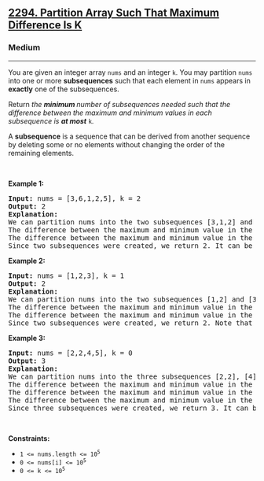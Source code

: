 <h2><a href="https://leetcode.com/problems/partition-array-such-that-maximum-difference-is-k/">2294. Partition Array Such That Maximum Difference Is K</a></h2><h3>Medium</h3><hr><div style="user-select: auto;"><p style="user-select: auto;">You are given an integer array <code style="user-select: auto;">nums</code> and an integer <code style="user-select: auto;">k</code>. You may partition <code style="user-select: auto;">nums</code> into one or more <strong style="user-select: auto;">subsequences</strong> such that each element in <code style="user-select: auto;">nums</code> appears in <strong style="user-select: auto;">exactly</strong> one of the subsequences.</p>

<p style="user-select: auto;">Return <em style="user-select: auto;">the <strong style="user-select: auto;">minimum </strong>number of subsequences needed such that the difference between the maximum and minimum values in each subsequence is <strong style="user-select: auto;">at most</strong> </em><code style="user-select: auto;">k</code><em style="user-select: auto;">.</em></p>

<p style="user-select: auto;">A <strong style="user-select: auto;">subsequence</strong> is a sequence that can be derived from another sequence by deleting some or no elements without changing the order of the remaining elements.</p>

<p style="user-select: auto;">&nbsp;</p>
<p style="user-select: auto;"><strong style="user-select: auto;">Example 1:</strong></p>

<pre style="user-select: auto;"><strong style="user-select: auto;">Input:</strong> nums = [3,6,1,2,5], k = 2
<strong style="user-select: auto;">Output:</strong> 2
<strong style="user-select: auto;">Explanation:</strong>
We can partition nums into the two subsequences [3,1,2] and [6,5].
The difference between the maximum and minimum value in the first subsequence is 3 - 1 = 2.
The difference between the maximum and minimum value in the second subsequence is 6 - 5 = 1.
Since two subsequences were created, we return 2. It can be shown that 2 is the minimum number of subsequences needed.
</pre>

<p style="user-select: auto;"><strong style="user-select: auto;">Example 2:</strong></p>

<pre style="user-select: auto;"><strong style="user-select: auto;">Input:</strong> nums = [1,2,3], k = 1
<strong style="user-select: auto;">Output:</strong> 2
<strong style="user-select: auto;">Explanation:</strong>
We can partition nums into the two subsequences [1,2] and [3].
The difference between the maximum and minimum value in the first subsequence is 2 - 1 = 1.
The difference between the maximum and minimum value in the second subsequence is 3 - 3 = 0.
Since two subsequences were created, we return 2. Note that another optimal solution is to partition nums into the two subsequences [1] and [2,3].
</pre>

<p style="user-select: auto;"><strong style="user-select: auto;">Example 3:</strong></p>

<pre style="user-select: auto;"><strong style="user-select: auto;">Input:</strong> nums = [2,2,4,5], k = 0
<strong style="user-select: auto;">Output:</strong> 3
<strong style="user-select: auto;">Explanation:</strong>
We can partition nums into the three subsequences [2,2], [4], and [5].
The difference between the maximum and minimum value in the first subsequences is 2 - 2 = 0.
The difference between the maximum and minimum value in the second subsequences is 4 - 4 = 0.
The difference between the maximum and minimum value in the third subsequences is 5 - 5 = 0.
Since three subsequences were created, we return 3. It can be shown that 3 is the minimum number of subsequences needed.
</pre>

<p style="user-select: auto;">&nbsp;</p>
<p style="user-select: auto;"><strong style="user-select: auto;">Constraints:</strong></p>

<ul style="user-select: auto;">
	<li style="user-select: auto;"><code style="user-select: auto;">1 &lt;= nums.length &lt;= 10<sup style="user-select: auto;">5</sup></code></li>
	<li style="user-select: auto;"><code style="user-select: auto;">0 &lt;= nums[i] &lt;= 10<sup style="user-select: auto;">5</sup></code></li>
	<li style="user-select: auto;"><code style="user-select: auto;">0 &lt;= k &lt;= 10<sup style="user-select: auto;">5</sup></code></li>
</ul>
</div>